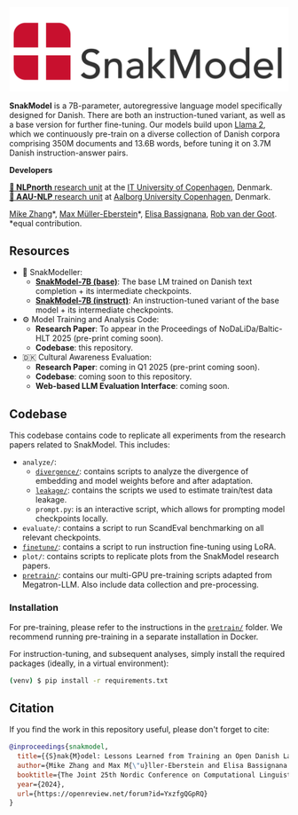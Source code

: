![SnakModel Logo](snakmodel.png)

**SnakModel** is a 7B-parameter, autoregressive language model specifically designed for Danish. There are both an instruction-tuned variant, as well as a base version for further fine-tuning. Our models build upon [Llama 2](https://huggingface.co/meta-llama/Llama-2-7b-hf), which we continuously pre-train on a diverse collection of Danish corpora comprising 350M documents and 13.6B words, before tuning it on 3.7M Danish instruction-answer pairs.

**Developers**

[**🧭 NLPnorth** research unit](https://nlpnorth.github.io) at the [IT University of Copenhagen](https://itu.dk), Denmark.  
[**🌊 AAU-NLP** research unit](https://aaunlp.github.io) at [Aalborg University Copenhagen](https://aau.dk), Denmark.

[Mike Zhang](https://jjzha.github.io)\*, [Max Müller-Eberstein](https://mxij.me)\*, [Elisa Bassignana](http://elisabassignana.github.io), [Rob van der Goot](https://robvanderg.github.io).  
\*equal contribution.

## Resources

* 💬 SnakModeller:
  * **[SnakModel-7B (base)](https://huggingface.co/NLPnorth/snakmodel-7b-base)**: The base LM trained on Danish text completion + its intermediate checkpoints.
  * **[SnakModel-7B (instruct)](https://huggingface.co/NLPnorth/snakmodel-7b-instruct)**: An instruction-tuned variant of the base model + its intermediate checkpoints.
* ⚙️ Model Training and Analysis Code:
  * **Research Paper**: To appear in the Proceedings of NoDaLiDa/Baltic-HLT 2025 (pre-print coming soon).
  * **Codebase**: this repository.
* 🇩🇰 Cultural Awareness Evaluation:
  * **Research Paper**: coming in Q1 2025 (pre-print coming soon).
  * **Codebase**: coming soon to this repository.
  * **Web-based LLM Evaluation Interface**: coming soon.


## Codebase

This codebase contains code to replicate all experiments from the research papers related to SnakModel. This includes:

* `analyze/`:
  * [`divergence/`](analyze/divergence/README.md): contains scripts to analyze the divergence of embedding and model weights before and after adaptation.
  * [`leakage/`](analyze/leakage/README.md): contains the scripts we used to estimate train/test data leakage.
  * `prompt.py`: is an interactive script, which allows for prompting model checkpoints locally.
* `evaluate/`: contains a script to run ScandEval benchmarking on all relevant checkpoints.
* [`finetune/`](finetune/README.md): contains a script to run instruction fine-tuning using LoRA.
* `plot/`: contains scripts to replicate plots from the SnakModel research papers.
* [`pretrain/`](pretrain/README.md): contains our multi-GPU pre-training scripts adapted from Megatron-LLM. Also include data collection and pre-processing.

### Installation

For pre-training, please refer to the instructions in the [`pretrain/`](pretrain/README.md) folder. We recommend running pre-training in a separate installation in Docker.

For instruction-tuning, and subsequent analyses, simply install the required packages (ideally, in a virtual environment):
```bash
(venv) $ pip install -r requirements.txt
```

## Citation

If you find the work in this repository useful, please don't forget to cite:

```bibtex
@inproceedings{snakmodel,
  title={{S}nak{M}odel: Lessons Learned from Training an Open Danish Large Language Model},
  author={Mike Zhang and Max M{\"u}ller-Eberstein and Elisa Bassignana and Rob van der Goot},
  booktitle={The Joint 25th Nordic Conference on Computational Linguistics and 11th Baltic Conference on Human Language Technologies},
  year={2024},
  url={https://openreview.net/forum?id=YxzfgQGpRQ}
}
```
